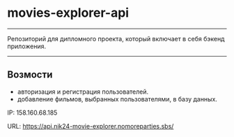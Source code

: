 # movies-explorer-api
____
Репозиторий для дипломного проекта, который включает в себя бэкенд приложения.
____
## Возмости 
- авторизация и регистрация пользователей.
- добавление фильмов, выбранных пользователями, в базу данных.

IP: 158.160.68.185

URL: https://api.nik24-movie-explorer.nomoreparties.sbs/
